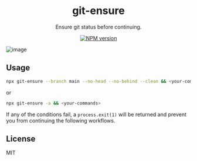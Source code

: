 <h1 align="center">git-ensure</h1>


<p align="center">
Ensure git status before continuing.
</p>
<p align="center">
<a href="https://www.npmjs.com/package/git-ensure"><img src="https://img.shields.io/npm/v/git-ensure?color=a1b858&label=" alt="NPM version"></a>
</p>

![image](https://user-images.githubusercontent.com/11247099/108178559-88630080-713f-11eb-92b5-fbd47d39f202.png)

## Usage

```bash
npx git-ensure --branch main --no-head --no-behind --clean && <your-commands>
```

or

```bash
npx git-ensure -a && <your-commands>
```

If any of the conditions fail, a `process.exit(1)` will be returned and prevent you from continuing the following workflows.

## License

MIT
